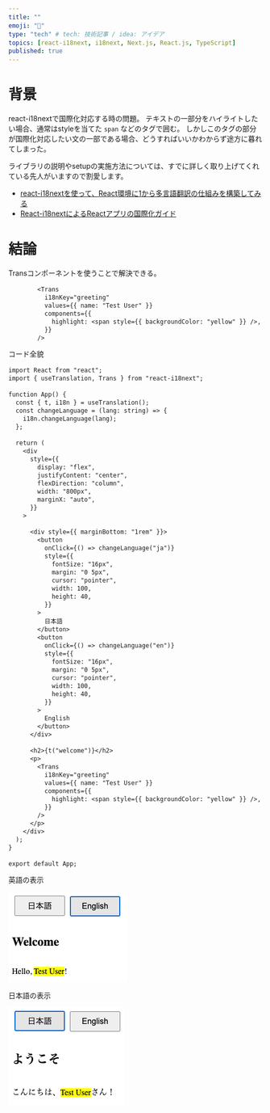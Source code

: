 ```yaml
---
title: ""
emoji: "👏"
type: "tech" # tech: 技術記事 / idea: アイデア
topics: [react-i18next, i18next, Next.js, React.js, TypeScript]
published: true
---
```






# 背景


react-i18nextで国際化対応する時の問題。
テキストの一部分をハイライトしたい場合、通常はstyleを当てた `span` などのタグで囲む。
しかしこのタグの部分が国際化対応したい文の一部である場合、どうすればいいかわからず途方に暮れてしまった。

ライブラリの説明やsetupの実施方法については、すでに詳しく取り上げてくれている先人がいますので割愛します。

- [react-i18nextを使って、React環境に1から多言語翻訳の仕組みを構築してみる](https://zenn.dev/aldagram_tech/articles/2551d2a969829a)
- [React-i18nextによるReactアプリの国際化ガイド](https://qiita.com/Exerea/items/cd980562b2a2919a322d)



# 結論

Transコンポーネントを使うことで解決できる。

```tsx
        <Trans
          i18nKey="greeting"
          values={{ name: "Test User" }}
          components={{
            highlight: <span style={{ backgroundColor: "yellow" }} />,
          }}
        />
```


コード全貌

```tsx
import React from "react";
import { useTranslation, Trans } from "react-i18next";

function App() {
  const { t, i18n } = useTranslation();
  const changeLanguage = (lang: string) => {
    i18n.changeLanguage(lang);
  };

  return (
    <div
      style={{
        display: "flex",
        justifyContent: "center",
        flexDirection: "column",
        width: "800px",
        marginX: "auto",
      }}
    >

      <div style={{ marginBottom: "1rem" }}>
        <button
          onClick={() => changeLanguage("ja")}
          style={{
            fontSize: "16px",
            margin: "0 5px",
            cursor: "pointer",
            width: 100,
            height: 40,
          }}
        >
          日本語
        </button>
        <button
          onClick={() => changeLanguage("en")}
          style={{
            fontSize: "16px",
            margin: "0 5px",
            cursor: "pointer",
            width: 100,
            height: 40,
          }}
        >
          English
        </button>
      </div>

      <h2>{t("welcome")}</h2>
      <p>
        <Trans
          i18nKey="greeting"
          values={{ name: "Test User" }}
          components={{
            highlight: <span style={{ backgroundColor: "yellow" }} />,
          }}
        />
      </p>
    </div>
  );
}

export default App;
```


英語の表示

![alt text](/images/doc13/en.png)


日本語の表示

![alt text](/images/doc13/ja.png)